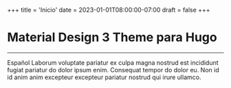 +++
title = 'Inicio'
date = 2023-01-01T08:00:00-07:00
draft = false
+++

# Material Design 3 Theme para Hugo
---

Español
Laborum voluptate pariatur ex culpa magna nostrud est incididunt fugiat
pariatur do dolor ipsum enim. Consequat tempor do dolor eu. Non id id anim anim
excepteur excepteur pariatur nostrud qui irure ullamco.

